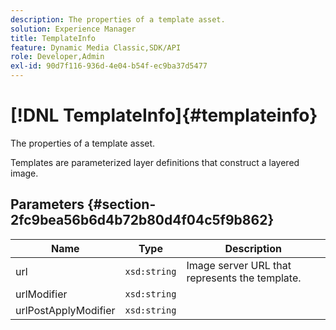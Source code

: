 ```yaml
---
description: The properties of a template asset.
solution: Experience Manager
title: TemplateInfo
feature: Dynamic Media Classic,SDK/API
role: Developer,Admin
exl-id: 90d7f116-936d-4e04-b54f-ec9ba37d5477
---
```

# [!DNL TemplateInfo]{#templateinfo}

The properties of a template asset.

 Templates are parameterized layer definitions that construct a layered image. 

## Parameters {#section-2fc9bea56b6d4b72b80d4f04c5f9b862}

|  Name  | Type  | Description  |
|---|---|---|
|  url  | `xsd:string`  | Image server URL that represents the template.  |
|  urlModifier  | `xsd:string`  | |
|  urlPostApplyModifier  | `xsd:string`  | |

